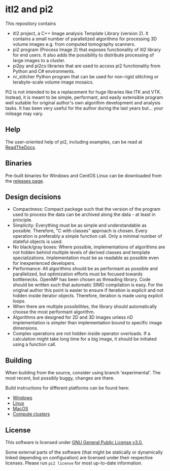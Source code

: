 
# itl2 and pi2

This repository contains
* itl2 project, a C++ Image analysis Template Library (version 2). It contains a small number of parallelized algorithms for processing 3D volume images e.g. from computed tomography scanners.
* pi2 program (Process Image 2) that exposes functionality of itl2 library for end users. It also adds the possibility to distribute processing of large images to a cluster.
* pi2py and pi2cs libraries that are used to access pi2 functionality from Python and C# environments.
* nr_stitcher Python program that can be used for non-rigid stitching or terabyte-scale volume image mosaics.

Pi2 is not intended to be a replacement for huge libraries like ITK and VTK. Instead, it is meant to be simple, performant, and easily extensible program well suitable for original author's own algorithm development and analysis tasks. It has been very useful for the author during the last years but... your mileage may vary.


## Help

The user-oriented help of pi2, including examples, can be read at [ReadTheDocs](https://pi2-docs.readthedocs.io/en/latest/).


## Binaries

Pre-built binaries for Windows and CentOS Linux can be downloaded from the [releases page](https://github.com/arttumiettinen/pi2/releases).


## Design decisions

* Compactness: Compact package such that the version of the program used to process the data can be archived along the data - at least in principle.
* Simplicity: Everything must be as simple and understandable as possible. Therefore, "C with classes" approach is chosen. Every operation is preferably a simple function call. Only a minimal number of stateful objects is used.
* No black/gray boxes: Where possible, implementations of algorithms are not hidden behind multiple levels of derived classes and template specializations. Implementation must be as readable as possible even for inexperienced developers.
* Performance: All algorithms should be as performant as possible and parallelized, but optimization efforts must be focused towards bottlenecks. OpenMP has been chosen as threading library. Code should be written such that automatic SIMD compilation is easy. For the original author this point is easier to ensure if iteration is explicit and not hidden inside iterator objects. Therefore, iteration is made using explicit loops.
* When there are multiple possibilities, the library should automatically choose the most performant algorithm.
* Algorithms are designed for 2D and 3D images unless nD implementation is simpler than implementation bound to specific image dimensions.
* Complex operations are not hidden inside operator overloads. If a calculation might take long time for a big image, it should be initiated using a function call.



## Building

When building from the source, consider using branch 'experimental'. The most recent, but possibly buggy, changes are there.

Build instructions for different platforms can be found here:
* [Windows](build_instructions_windows.md)
* [Linux](build_instructions_linux.md)
* [MacOS](build_instructions_macos.md)
* [Compute clusters](cluster_instructions.md)


## License

This software is licensed under [GNU General Public License v3.0.](LICENSE.txt)

Some external parts of the software (that might be statically or dynamically linked depending on configuration) are licensed under their respective licenses. Please run `pi2 license` for most up-to-date information.

